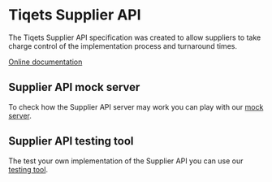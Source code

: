 # Tiqets Supplier API

The Tiqets Supplier API specification was created to allow suppliers to take charge control of the implementation process and turnaround times.

[Online documentation](https://tiqets.github.io/supplier-api/)


## Supplier API mock server

To check how the Supplier API server may work you can play with our [mock server](https://github.com/Tiqets/supplier-api/tree/master/supplier_server_mock).


## Supplier API testing tool

The test your own implementation of the Supplier API you can use our [testing tool](https://github.com/Tiqets/supplier-api/tree/master/supplier_api_tester).
